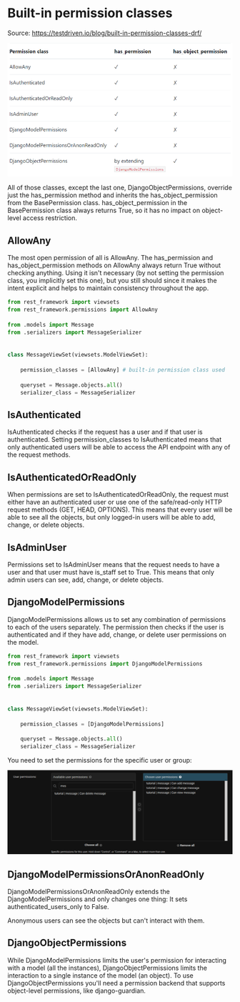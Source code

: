 # Built-in permission classes

Source: https://testdriven.io/blog/built-in-permission-classes-drf/

![003_built_in_permissions.png](_images/003_built_in_permissions.png)

All of those classes, except the last one, DjangoObjectPermissions, override just the has_permission method and inherits the has_object_permission from the BasePermission class. has_object_permission in the BasePermission class always returns True, so it has no impact on object-level access restriction.

## AllowAny

The most open permission of all is AllowAny. The has_permission and has_object_permission methods on AllowAny always return True without checking anything. Using it isn't necessary (by not setting the permission class, you implicitly set this one), but you still should since it makes the intent explicit and helps to maintain consistency throughout the app.
```python
from rest_framework import viewsets
from rest_framework.permissions import AllowAny

from .models import Message
from .serializers import MessageSerializer


class MessageViewSet(viewsets.ModelViewSet):

    permission_classes = [AllowAny] # built-in permission class used

    queryset = Message.objects.all()
    serializer_class = MessageSerializer
```
## IsAuthenticated

IsAuthenticated checks if the request has a user and if that user is authenticated. Setting permission_classes to IsAuthenticated means that only authenticated users will be able to access the API endpoint with any of the request methods.

## IsAuthenticatedOrReadOnly

When permissions are set to IsAuthenticatedOrReadOnly, the request must either have an authenticated user or use one of the safe/read-only HTTP request methods (GET, HEAD, OPTIONS). This means that every user will be able to see all the objects, but only logged-in users will be able to add, change, or delete objects.

## IsAdminUser

Permissions set to IsAdminUser means that the request needs to have a user and that user must have is_staff set to True. This means that only admin users can see, add, change, or delete objects.

## DjangoModelPermissions

DjangoModelPermissions allows us to set any combination of permissions to each of the users separately. The permission then checks if the user is authenticated and if they have add, change, or delete user permissions on the model.
```python
from rest_framework import viewsets
from rest_framework.permissions import DjangoModelPermissions

from .models import Message
from .serializers import MessageSerializer


class MessageViewSet(viewsets.ModelViewSet):

    permission_classes = [DjangoModelPermissions]

    queryset = Message.objects.all()
    serializer_class = MessageSerializer
```
You need to set the permissions for the specific user or group:

![003_DjangoModelPermissions.png](_images/003_DjangoModelPermissions.png)

## DjangoModelPermissionsOrAnonReadOnly

DjangoModelPermissionsOrAnonReadOnly extends the DjangoModelPermissions and only changes one thing: It sets authenticated_users_only to False. 

Anonymous users can see the objects but can't interact with them.

## DjangoObjectPermissions

While DjangoModelPermissions limits the user's permission for interacting with a model (all the instances), DjangoObjectPermissions limits the interaction to a single instance of the model (an object). To use DjangoObjectPermissions you'll need a permission backend that supports object-level permissions, like django-guardian.
